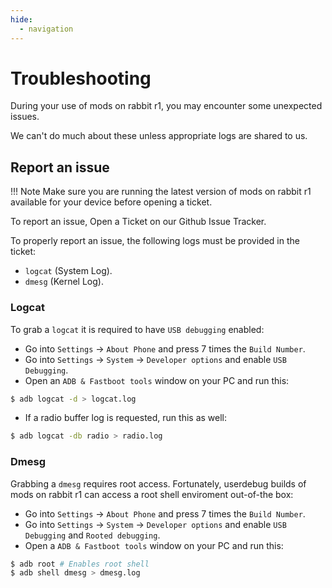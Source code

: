 ```yaml
---
hide:
  - navigation
---
```


# Troubleshooting

During your use of mods on rabbit r1, you may encounter some unexpected issues.

We can't do much about these unless appropriate logs are shared to us.

## Report an issue

!!! Note
    Make sure you are running the latest version of mods on rabbit r1 available for your device before opening a ticket.

To report an issue, Open a Ticket on our Github Issue Tracker.

To properly report an issue, the following logs must be provided in the ticket:

- `logcat` (System Log).
- `dmesg` (Kernel Log).

### Logcat

To grab a `logcat` it is required to have `USB debugging` enabled:

* Go into `Settings` -> `About Phone` and press 7 times the `Build Number`.
* Go into `Settings` -> `System` -> `Developer options` and enable `USB Debugging`.
* Open an `ADB & Fastboot tools` window on your PC and run this:

``` bash
$ adb logcat -d > logcat.log
```

* If a radio buffer log is requested, run this as well:

``` bash
$ adb logcat -db radio > radio.log
```

### Dmesg

Grabbing a `dmesg` requires root access. Fortunately, userdebug builds of mods on rabbit r1 can access a root shell enviroment out-of-the box:

* Go into `Settings` -> `About Phone` and press 7 times the `Build Number`.
* Go into `Settings` -> `System` -> `Developer options` and enable `USB Debugging` and `Rooted debugging`.
* Open a `ADB & Fastboot tools` window on your PC and run this:

``` bash
$ adb root # Enables root shell
$ adb shell dmesg > dmesg.log
```
